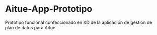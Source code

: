 # Aitue-App-Prototipo
Prototipo funcional confeccionado en XD de la aplicación de gestión de plan de datos para Aitue.
